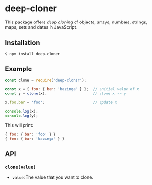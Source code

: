 # deep-cloner

This package offers _deep cloning_ of objects, arrays, numbers, strings, maps,
sets and dates in JavaScript.

## Installation

```sheel
$ npm install deep-cloner
```

## Example

```javascript
const clone = require('deep-cloner');

const x = { foo: { bar: 'bazinga' } };  // initial value of x
const y = clone(x);                     // clone x -> y

x.foo.bar = 'foo';                      // update x

console.log(x);               
console.log(y);                     
```

This will print:

```javascript
{ foo: { bar: 'foo' } }
{ foo: { bar: 'bazinga' } }
```

## API

### `clone(value)`
  * `value`: The value that you want to clone. 